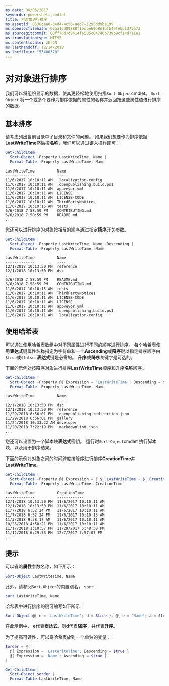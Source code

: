 ```yaml
---
ms.date: 06/05/2017
keywords: powershell,cmdlet
title: 对对象进行排序
ms.assetid: 8530caa8-3ed4-4c56-aed7-1295dd9ba199
ms.openlocfilehash: 06aa15d89888f1ecbe60b8e1dfb4efebb1d73673
ms.sourcegitcommit: 00ff76d7d9414fe585c04740b739b9cf14d711e1
ms.translationtype: MTE95
ms.contentlocale: zh-CN
ms.lasthandoff: 12/14/2018
ms.locfileid: "53400378"
---
```

# <a name="sorting-objects"></a>对对象进行排序

我们可以将组织显示的数据，使其更轻松地使用扫描`Sort-Object`cmdlet。 `Sort-Object` 将一个或多个要作为排序依据的属性的名称并返回按这些属性值进行排序的数据。

## <a name="basic-sorting"></a>基本排序

请考虑列出当前目录中子目录和文件的问题。
如果我们想要作为排序依据**LastWriteTime**然后按**名称**，我们可以通过键入操作即可：

```powershell
Get-ChildItem |
  Sort-Object -Property LastWriteTime, Name |
  Format-Table -Property LastWriteTime, Name
```

```output
LastWriteTime          Name
-------------          ----
11/6/2017 10:10:11 AM  .localization-config
11/6/2017 10:10:11 AM  .openpublishing.build.ps1
11/6/2017 10:10:11 AM  appveyor.yml
11/6/2017 10:10:11 AM  LICENSE
11/6/2017 10:10:11 AM  LICENSE-CODE
11/6/2017 10:10:11 AM  ThirdPartyNotices
11/6/2017 10:10:15 AM  tests
6/6/2018 7:58:59 PM    CONTRIBUTING.md
6/6/2018 7:58:59 PM    README.md
...
```

您还可以进行排序的对象按相反的顺序通过指定**降序**开关参数。

```powershell
Get-ChildItem |
  Sort-Object -Property LastWriteTime, Name -Descending |
  Format-Table -Property LastWriteTime, Name
```

```output
LastWriteTime          Name
-------------          ----
12/1/2018 10:13:50 PM  reference
12/1/2018 10:13:50 PM  dsc
...
6/6/2018 7:58:59 PM    README.md
6/6/2018 7:58:59 PM    CONTRIBUTING.md
11/6/2017 10:10:15 AM  tests
11/6/2017 10:10:11 AM  ThirdPartyNotices
11/6/2017 10:10:11 AM  LICENSE-CODE
11/6/2017 10:10:11 AM  LICENSE
11/6/2017 10:10:11 AM  appveyor.yml
11/6/2017 10:10:11 AM  .openpublishing.build.ps1
11/6/2017 10:10:11 AM  .localization-config
```

## <a name="using-hash-tables"></a>使用哈希表

可以通过使用哈希表数组中对不同属性进行不同的顺序进行排序。
每个哈希表使用**表达式**键属性名称指定为字符串和一个**Ascending**或**降序**键以指定排序顺序由`$true`或`$false`.
**表达式**键是必需的。
**升序**或**降序**关键字是可选的。

下面的示例对按降序对象进行排序**LastWriteTime**顺序和升序**名称**顺序。

```powershell
Get-ChildItem |
  Sort-Object -Property @{ Expression = 'LastWriteTime'; Descending = $true }, @{ Expression = 'Name'; Ascending = $true } |
  Format-Table -Property LastWriteTime, Name
```

```output
LastWriteTime          Name
-------------          ----
12/1/2018 10:13:50 PM  dsc
12/1/2018 10:13:50 PM  reference
11/29/2018 6:56:01 PM  .openpublishing.redirection.json
11/29/2018 6:56:01 PM  gallery
11/24/2018 10:33:22 AM developer
11/20/2018 7:22:19 PM  .markdownlint.json
...
```

您还可以设置为一个脚本块**表达式**密钥。
运行时`Sort-Object`cmdlet 执行脚本块，以及用于排序结果。

下面的示例对对象之间的时间跨度按降序进行排序**CreationTime**并**LastWriteTime**。

```powershell
Get-ChildItem |
  Sort-Object -Property @{ Expression = { $_.LastWriteTime - $_.CreationTime }; Descending = $true } |
  Format-Table -Property LastWriteTime, CreationTime
```

```output
LastWriteTime          CreationTime
-------------          ------------
12/1/2018 10:13:50 PM  11/6/2017 10:10:11 AM
12/1/2018 10:13:50 PM  11/6/2017 10:10:11 AM
11/7/2018 6:52:24 PM   11/6/2017 10:10:11 AM
11/7/2018 6:52:24 PM   11/6/2017 10:10:15 AM
11/3/2018 9:58:17 AM   11/6/2017 10:10:11 AM
10/26/2018 4:50:21 PM  11/6/2017 10:10:11 AM
11/17/2018 1:10:57 PM  11/29/2017 5:48:30 PM
11/12/2018 6:29:53 PM  12/7/2017 7:57:07 PM
...
```

## <a name="tips"></a>提示

可以省略**属性**参数名称，如下所示：

```powershell
Sort-Object LastWriteTime, Name
```

此外，请参阅`Sort-Object`的内置别名， `sort`:

```powershell
sort LastWriteTime, Name
```

哈希表中进行排序的键可缩写如下所示：

```powershell
Sort-Object @{ e = 'LastWriteTime'; d = $true }, @{ e = 'Name'; a = $true }
```

在此示例中， **e**代表**表达式**，则**d**代表**降序**，并代表**升序**。

为了提高可读性，可以将哈希表放到一个单独的变量：

```powershell
$order = @(
  @{ Expression = 'LastWriteTime'; Descending = $true }
  @{ Expression = 'Name'; Ascending = $true }
)

Get-ChildItem |
  Sort-Object $order |
  Format-Table LastWriteTime, Name
```
